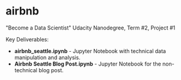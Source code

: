 # airbnb
"Become a Data Scientist" Udacity Nanodegree, Term #2, Project #1

Key Deliverables:
- **airbnb_seattle.ipynb** - Jupyter Notebook with technical data manipulation and analysis.
- **Airbnb Seattle Blog Post.ipynb** - Jupyter Notebook for the non-technical blog post.



